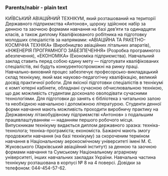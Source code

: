 ### Parents/nabir - plain text

КИЇВСЬКИЙ АВІАЦІЙНИЙ ТЕХНІКУМ, який розташований на території Державного підприємства «Антонов», щороку здійснює набір за денною та заочною формами навчання на базі дев’яти та одинадцяти класів, а також диплому Кваліфікованого робітника на підготовку молодших спеціалістів за напрямами: «АВІАЦІЙНА ТА РАКЕТНО-КОСМІЧНА ТЕХНІКА» (Виробництво авіаційних літальних апаратів), «ІНЖЕНЕРІЯ ПРОГРАМНОГО ЗАБЕЗПЕЧЕННЯ» (Розробка програмногоз абезпечення), «ЕКОНОМІКА» (Економіка підприємства).
Навчальний заклад ставить перед собою єдину мету — підготувати кваліфікованих спеціалістів, які будуть конкурентоспроможні на ринку праці. Навчально-виховний процес забезпечує професорсько-викладацький склад технікуму, який має науково-педагогічну кваліфікацію, великий досвід практичної роботи.
Для якісної підготовки спеціалістів в технікумі є комп`ютерні кабінети, обладнані сучасною обчислювальною технікою, що дає можливість студентам досконало оволодівати сучасними технологіями. Для підготовки до занять є бібліотека з читальною залою та необхідною навчальною і допоміжною літературою. 
Студенти денної форми навчання мають можливість проходити виробничу практику на Державному літакобудівному підприємстві «Антонов» з подальшим працевлаштуванням — наданням першого робочого місця.
Випускникам технікуму видається диплом державного зразка: техніка-технолога; техніка-програміста; економіста. Бажаючі мають змогу продовжити навчання (на базі технікуму) за скороченим терміном навчання в Національному аерокосмічному університеті імені М. Є. Жуковського (Харківський авіаційний інститут) за денною та заочною формами навчання та Сумському Національному аграрному університеті, інших навчальних закладах України.
Навчальна частина технікуму розташована в корпусі № 8 на 4 поверсі. Довідки за телефоном: 044-454-57-62.